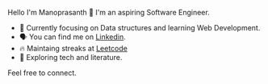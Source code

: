 <!--
**mklno/mklno** is a ✨ _special_ ✨ repository because its `README.md` (this file) appears on your GitHub profile.

Here are some ideas to get you started:

- 🔭 I’m currently working on ...
- 🌱 I’m currently learning ...
- 👯 I’m looking to collaborate on ...
- 🤔 I’m looking for help with ...
- 💬 Ask me about ...
- 📫 How to reach me: ...
- 😄 Pronouns: ...
- ⚡ Fun fact: ...
-->
Hello I'm Manoprasanth 👋 I'm an aspiring Software Engineer.

- 🎯 Currently focusing on Data structures and learning Web Development.
- 🗣 You can find me on [Linkedin](https://www.linkedin.com/in/manoprasanth-mathavan-320540253/).
- 🔥 Maintaing streaks at [Leetcode](https://leetcode.com/mklno/)
- 🧭 Exploring tech and literature.

Feel free to connect.
